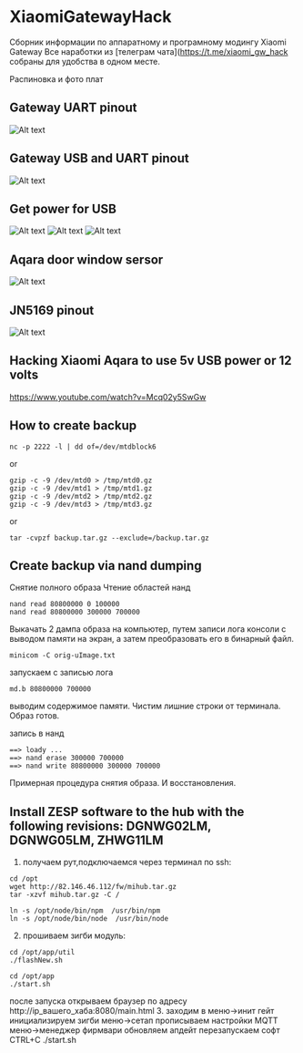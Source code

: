 # XiaomiGatewayHack
Сборник информации по аппаратному и програмному модингу Xiaomi Gateway
Все наработки из [телеграм чата](https://t.me/xiaomi_gw_hack собраны для удобства в одном месте.

Распиновка и фото плат

## Gateway UART pinout 
![Alt text](/photo/1a8f35e3-5ff6-4d17-b97f-0bbab1bab9aa.jpg "Optional title")

## Gateway USB and UART pinout
![Alt text](/photo/ece7c702-afb3-40f1-9865-57123285bad7.jpg "Optional title")

## Get power for USB 
![Alt text](/photo/photo5208813406491095004.jpg "Optional title")
![Alt text](/photo/photo5208813406491095005.jpg "Optional title")
![Alt text](/photo/photo5208813406491095006.jpg "Optional title")


## Aqara door window sersor
![Alt text](/photo/312691b7-ba32-49bc-9d31-009b79db9db7.jpg "Optional title")

## JN5169 pinout
![Alt text](/photo/photo5208447243349241339.jpg "Optional title")

## Hacking Xiaomi Aqara to use 5v USB power or 12 volts
https://www.youtube.com/watch?v=Mcq02y5SwGw

## How to create backup

```
nc -p 2222 -l | dd of=/dev/mtdblock6
```
or 

```
gzip -c -9 /dev/mtd0 > /tmp/mtd0.gz  
gzip -c -9 /dev/mtd1 > /tmp/mtd1.gz  
gzip -c -9 /dev/mtd2 > /tmp/mtd2.gz  
gzip -c -9 /dev/mtd3 > /tmp/mtd3.gz
```
or

```
tar -cvpzf backup.tar.gz --exclude=/backup.tar.gz
```

## Create backup via nand dumping 

Снятие полного образа
Чтение областей нанд
```
nand read 80800000 0 100000
nand read 80800000 300000 700000 
```
Выкачать 2 дампа  образа на компьютер, путем записи лога консоли с выводом памяти на экран, а затем преобразовать его в бинарный файл.  
```
minicom -C orig-uImage.txt
```
запускаем с записью лога
```
md.b 80800000 700000
```
выводим содержимое памяти. Чистим лишние строки от терминала. Образ готов.

запись в нанд 
```
==> loady ... 
==> nand erase 300000 700000 
==> nand write 80800000 300000 700000
```
Примерная процедура снятия образа. И восстановления.

## Install ZESP software to the hub with the following revisions: DGNWG02LM, DGNWG05LM, ZHWG11LM

1. получаем рут,подключаемся через терминал по ssh:

```
cd /opt
wget http://82.146.46.112/fw/mihub.tar.gz
tar -xzvf mihub.tar.gz -C /

ln -s /opt/node/bin/npm  /usr/bin/npm
ln -s /opt/node/bin/node  /usr/bin/node
```

2. прошиваем зигби модуль:
```
cd /opt/app/util
./flashNew.sh

cd /opt/app
./start.sh
```
после запуска открываем браузер по адресу http://ip_вашего_хаба:8080/main.html
3. заходим в меню->инит гейт инициализируем зигби
меню->сетап прописываем настройки MQTT
меню->менеджер фирмвари обновляем апдейт
перезапускаем софт CTRL+C     ./start.sh

